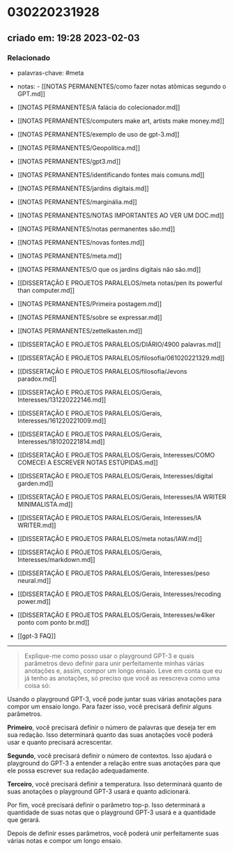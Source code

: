 # 030220231928

## criado em: 19:28 2023-02-03

### Relacionado

- palavras-chave: #meta
- notas: - [[NOTAS PERMANENTES/como fazer notas atômicas segundo o GPT.md]]
- [[NOTAS PERMANENTES/A falácia do colecionador.md]]
- [[NOTAS PERMANENTES/computers make art, artists make money.md]]
- [[NOTAS PERMANENTES/exemplo de uso de gpt-3.md]]
- [[NOTAS PERMANENTES/Geopolítica.md]]
- [[NOTAS PERMANENTES/gpt3.md]]
- [[NOTAS PERMANENTES/identificando fontes mais comuns.md]]
- [[NOTAS PERMANENTES/jardins digitais.md]]
- [[NOTAS PERMANENTES/marginália.md]]
- [[NOTAS PERMANENTES/NOTAS IMPORTANTES AO VER UM DOC.md]]
- [[NOTAS PERMANENTES/notas permanentes são.md]]
- [[NOTAS PERMANENTES/novas fontes.md]]
- [[NOTAS PERMANENTES/meta.md]]
- [[NOTAS PERMANENTES/O que os jardins digitais não são.md]]
- [[DISSERTAÇÃO E PROJETOS PARALELOS/meta notas/pen its powerful than computer.md]]
- [[NOTAS PERMANENTES/Primeira postagem.md]]
- [[NOTAS PERMANENTES/sobre se expressar.md]]
- [[NOTAS PERMANENTES/zettelkasten.md]]
- [[DISSERTAÇÃO E PROJETOS PARALELOS/DIÁRIO/4900 palavras.md]]
- [[DISSERTAÇÃO E PROJETOS PARALELOS/filosofia/061020221329.md]]
- [[DISSERTAÇÃO E PROJETOS PARALELOS/filosofia/Jevons paradox.md]]
- [[DISSERTAÇÃO E PROJETOS PARALELOS/Gerais, Interesses/131220222146.md]]
- [[DISSERTAÇÃO E PROJETOS PARALELOS/Gerais, Interesses/161220221009.md]]
- [[DISSERTAÇÃO E PROJETOS PARALELOS/Gerais, Interesses/181020221814.md]]
- [[DISSERTAÇÃO E PROJETOS PARALELOS/Gerais, Interesses/COMO COMECEI A ESCREVER NOTAS ESTÚPIDAS.md]]
- [[DISSERTAÇÃO E PROJETOS PARALELOS/Gerais, Interesses/digital garden.md]]
- [[DISSERTAÇÃO E PROJETOS PARALELOS/Gerais, Interesses/IA WRITER MINIMALISTA.md]]
- [[DISSERTAÇÃO E PROJETOS PARALELOS/Gerais, Interesses/IA WRITER.md]]
- [[DISSERTAÇÃO E PROJETOS PARALELOS/meta notas/IAW.md]]
- [[DISSERTAÇÃO E PROJETOS PARALELOS/Gerais, Interesses/markdown.md]]
- [[DISSERTAÇÃO E PROJETOS PARALELOS/Gerais, Interesses/peso neural.md]]
- [[DISSERTAÇÃO E PROJETOS PARALELOS/Gerais, Interesses/recoding power.md]]
- [[DISSERTAÇÃO E PROJETOS PARALELOS/Gerais, Interesses/w4lker ponto com ponto br.md]]

- [[gpt-3 FAQ]]
---


>Explique-me como posso usar o playground GPT-3 e quais parâmetros devo definir para unir perfeitamente minhas várias anotações e, assim, compor um longo ensaio. Leve em conta que eu já tenho as anotações, só preciso que você as reescreva como uma coisa só:

Usando o playground GPT-3, você pode juntar suas várias anotações para compor um ensaio longo. Para fazer isso, você precisará definir alguns parâmetros.

**Primeiro**, você precisará definir o número de palavras que deseja ter em sua redação. Isso determinará quanto das suas anotações você poderá usar e quanto precisará acrescentar.

**Segundo**, você precisará definir o número de contextos. Isso ajudará o playground do GPT-3 a entender a relação entre suas anotações para que ele possa escrever sua redação adequadamente.

**Terceiro**, você precisará definir a temperatura. Isso determinará quanto de suas anotações o playground GPT-3 usará e quanto adicionará.

Por fim, você precisará definir o parâmetro top-p. Isso determinará a quantidade de suas notas que o playground GPT-3 usará e a quantidade que gerará.

Depois de definir esses parâmetros, você poderá unir perfeitamente suas várias notas e compor um longo ensaio.
